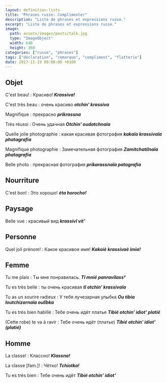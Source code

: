 ```yaml
---
layout: definition-lists
title: "Phrases russe: Complimenter"
description: "Liste de phrases et expressions russe."
excerpt: "Liste de phrases et expressions russe."
image:
  path: assets/images/posts/talk.jpg
  type: "ImageObject"
  width: 640
  height: 360
categories: ["russe", "phrases"]
tags: ["déclaration", "remarque", "compliment", "flatterie"]
date: 2017-11-19 00:00:00 +0100
---
```


## Objet

C'est beau!
: Красиво!
*__Krassiva!__*

C'est très beau
: очень красиво
*__otchin' krassiva__*

Magnifique
: прекрасно
*__prikrassna__*

Très réussi
: Очень удачная
*__Otchin' oudatchnaïa__*

Quelle jolie photographie
: какая красивая фотография
*__kakaïa krassivaïa phatagrafia__*

Magnifique photographie
: Замечательная фотография
*__Zamitchatilnaïa phatagrafia__*

Belle photo
: прекрасная фотография
*__prikarassnaïa patagrafia__*


## Nourriture

C'est bon!
: Это хорошо!
*__èta horocho!__*


## Paysage

Belle vue
: красивый вид
*__krassivî vit'__*


## Personne

Quel joli prénom!
: Какое красивое имя!
*__Kakoiè krassivaè imia!__*


## Femme

Tu me plais
: Ты мне понравилась.
*__Tî mnié panravilassʸ__*

Tu es très belle
: ты очень красивая
*__tî otchin' krassivaïa__*

Tu as un sourire radieux
: У тебя лучезарная улыбка
*__Ou tibia loutchizarnaïa oulîbka__*

Tu es très bien habillé
: Тебе очень идёт платье
*__Tibié otchin' idiot' platié__*

(Cette robe) te va à ravir
: Тебе очень идёт (платье)
*__Tibié otchin' idiot' (platié)__*


## Homme

La classe!
: Классно!
*__Klassna!__*

La classe [fam.]!
: Чётко!
*__Tchiotka!__*

Tu es très bien
: Тебе очень идёт
*__Tibié otchin' idiot'__*
